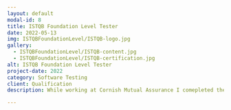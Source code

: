 ```yaml
---
layout: default
modal-id: 8
title: ISTQB Foundation Level Tester
date: 2022-05-13
img: ISTQBFoundationLevel/ISTQB-logo.jpg 
gallery:
  - ISTQBFoundationLevel/ISTQB-content.jpg 
  - ISTQBFoundationLevel/ISTQB-certification.jpg 
alt: ISTQB Foundation Level Tester
project-date: 2022
category: Software Testing
client: Qualification
description: While working at Cornish Mutual Assurance I comepleted the ISTQB Foundation Level Tester qualification. Following completion of a 3-day course covering testing fundamentals, test techniques, and test management, I took the exam gaining a 90% pass mark and associate membership to the British Computing Society.<br /><b>Full details on the content of the course can be found on <a href="https://www.istqb.org/certifications/certified-tester-foundation-level" target="_blank">istqb.org</a></b>

---
```

